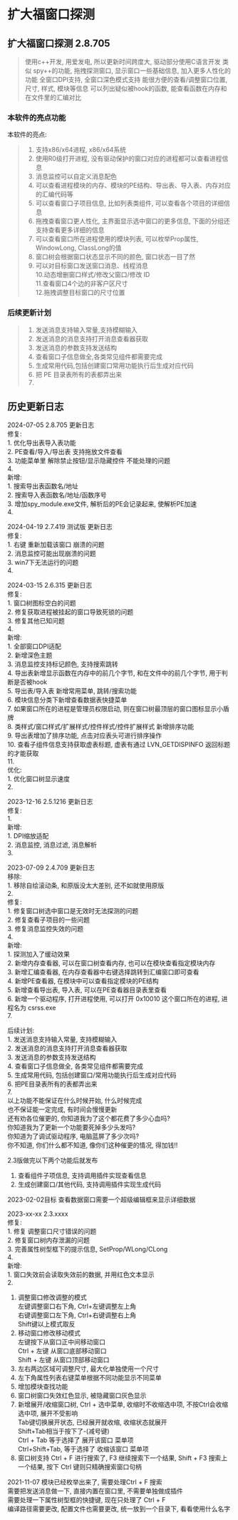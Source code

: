 # 扩大福窗口探测

## 扩大福窗口探测 2.8.705
> 使用c++开发, 用爱发电, 所以更新时间跨度大, 驱动部分使用C语言开发
> 类似 spy++的功能, 拖拽探测窗口, 显示窗口一些基础信息, 加入更多人性化的功能
> 全窗口DPI支持, 全窗口深色模式支持
> 能很方便的查看/调整窗口位置, 尺寸, 样式, 模块等信息
> 可以列出疑似被hook的函数, 能查看函数在内存和在文件里的汇编对比
>
> 
### 本软件的亮点功能
本软件的亮点:  
> 1. 支持x86/x64进程, x86/x64系统  
> 2. 使用R0级打开进程, 没有驱动保护的窗口对应的进程都可以查看进程信息  
> 3. 消息监控可以自定义消息配色  
> 4. 可以查看进程模块的内存、模块的PE结构、导出表、导入表、内存对应的汇编代码等  
> 5. 可以查看窗口子项目信息, 比如列表类组件, 可以查看各个项目的详细信息  
> 6. 拖拽查看窗口更人性化, 主界面显示选中窗口的更多信息, 下面的分组还支持查看更多详细的信息  
> 7. 可以查看窗口所在进程使用的模块列表, 可以枚举Prop属性, WindowLong, ClassLong的值  
> 8. 窗口树会根据窗口状态显示不同的颜色, 窗口状态一目了然  
> 9. 可以对目标窗口发送窗口消息、线程消息  
> 10.动态增删窗口样式/修改父窗口/修改 ID  
> 11.查看窗口4个边的非客户区尺寸  
> 12.拖拽调整目标窗口的尺寸位置  

### 后续更新计划
> 1. 发送消息支持输入常量,支持模糊输入  
> 2. 发送消息的消息支持打开消息查看器获取   
> 3. 发送消息的参数支持发送结构  
> 4. 查看窗口子信息做全,各类常见组件都需要完成  
> 5. 生成常用代码,包括创建窗口常用功能执行后生成对应代码  
> 6. 把 PE 目录表所有的表都弄出来  
> 7.   



## 历史更新日志

2024-07-05 2.8.705 更新日志  
修复:  
    1. 优化导出表导入表功能  
    2. PE查看/导入/导出表 支持拖放文件查看  
    3. 功能菜单里 解除禁止按钮/显示隐藏控件 不能处理的问题   
    4.   
新增:  
    1. 搜索导出表函数名/地址  
    2. 搜索导入表函数名/地址/函数序号  
    3. 增加spy_module.exe文件, 解析后的PE会记录起来, 使解析PE加速  
    4.   

2024-04-19 2.7.419 测试版 更新日志  
修复:  
    1. 右键 重新加载该窗口 崩溃的问题  
    2. 消息监控可能出现崩溃的问题  
    3. win7下无法运行的问题  
    4.   
  
  
2024-03-15 2.6.315 更新日志  
修复:  
    1. 窗口树图标空白的问题  
    2. 修复获取进程被挂起的窗口导致死锁的问题  
    3. 修复其他已知问题  
    4.   
新增:  
    1. 全部窗口DPI适配  
    2. 新增深色主题  
    3. 消息监控支持标记颜色, 支持搜索跳转  
    4. 导出表新增显示函数在内存中的前几个字节, 和在文件中的前几个字节, 用于判断是否被hook  
    5. 导出表/导入表 新增常用菜单, 跳转/搜索功能  
    6. 模块信息分类下新增查看数据表快捷菜单  
    7. 如果窗口所在的进程是管理员权限启动, 则在窗口树最顶层的窗口图标显示小盾牌  
    8. 类样式/窗口样式/扩展样式/控件样式/控件扩展样式 新增排序功能  
    9. 导出表增加了排序功能, 点击对应表头可进行排序操作  
   10. 查看子组件信息支持获取虚表标题, 虚表有通过 LVN_GETDISPINFO 返回标题的才能获取  
   11.   
优化:  
    1. 优化窗口树显示速度  
    2.   
  
2023-12-16 2.5.1216 更新日志  
修复:  
    1.   
新增:  
    1. DPI缩放适配  
    2. 消息监控, 消息过滤, 消息解析  
    3.   
      
2023-07-09 2.4.709 更新日志  
移除:  
    1. 移除自绘滚动条, 和原版没太大差别, 还不如就使用原版  
    2.   
修复:  
    1. 修复窗口树选中窗口是无效时无法探测的问题  
    2. 修复查看子项目的一些问题  
    3. 修复消息监控失效的问题  
    4.   
新增:  
    1. 探测加入了缓动效果  
    2. 新增内存查看器, 可以在窗口树查看内存, 也可以在模块查看指定模块内存  
    3. 新增汇编查看器, 在内存查看器中右键选择跳转到汇编窗口即可查看  
    4. 新增PE查看器, 在模块中可以查看指定模块的PE结构  
    5. 新增查看导出表, 导入表, 可以在PE查看器目录表里查看  
    6. 新增一个驱动程序, 打开进程使用, 可以打开 0x10010 这个窗口所在的进程, 进程名为 csrss.exe  
    7.   
      
后续计划:  
    1. 发送消息支持输入常量, 支持模糊输入  
    2. 发送消息的消息支持打开消息查看器获取  
    3. 发送消息的参数支持发送结构  
    4. 查看窗口子信息做全, 各类常见组件都需要完成  
    5. 生成常用代码, 包括创建窗口/常用功能执行后生成对应代码  
    6. 把PE目录表所有的表都弄出来  
    7.   
以上功能不能保证在什么时候开始, 什么时候完成  
也不保证能一定完成, 有时间会慢慢更新  
还有劝各位催更的, 你知道我为了这个都花费了多少心血吗?  
你知道我为了更新一个功能要死掉多少头发吗?  
你知道为了调试驱动程序, 电脑蓝屏了多少次吗?  
你不知道, 你们什么都不知道, 像你们这种催更的情况, 得加钱!!  
  
      
  
2.3版做完以下两个功能后就发布  
1. 查看组件子项信息, 支持调用插件实现查看信息  
2. 生成创建窗口/其他代码, 支持调用插件实现生成代码  
  
2023-02-02目标 查看数据窗口需要一个超级编辑框来显示详细数据  
  
2023-xx-xx 2.3.xxxx  
修复:  
    1. 修复 调整窗口尺寸错误的问题  
    2. 修复窗口树内存泄漏的问题  
    3. 完善属性树型框下的提示信息, SetProp/WLong/CLong  
    4.   
新增:  
    1. 窗口失效前会读取失效前的数据, 并用红色文本显示  
    2.   
      
      
          
1. 调整窗口修改调整的模式  
    左键调整窗口右下角, Ctrl+左键调整左上角  
    右键调整窗口左下角, Ctrl+右键调整右上角  
    Shift键以上模式取反  
2. 移动窗口修改移动模式  
    左键按下从窗口正中间移动窗口  
    Ctrl + 左键 从窗口底部移动窗口  
    Shift + 左键 从窗口顶部移动窗口  
3. 左右两边区域可调整尺寸, 最大化单独使用一个尺寸  
4. 左下角属性列表右键菜单根据不同功能显示不同菜单  
5. 增加模块查找功能  
6. 窗口树窗口失效红色显示, 被隐藏窗口灰色显示  
7. 新增展开/收缩窗口树, Ctrl + 选中菜单, 收缩时不收缩选中项, 不按Ctrl会收缩选中项, 展开不受影响  
    Tab键切换展开状态, 已经展开就收缩, 收缩状态就展开  
    Shift+Tab相当于按下了-(减号键)  
    Ctrl + Tab 等于选择了 展开该窗口 菜单项  
    Ctrl+Shift+Tab, 等于选择了 收缩该窗口 菜单项  
8. 窗口树支持 Ctrl + F 进行搜索了, F3 继续搜索下一个结果, Shift + F3 搜索上一个结果, 按下 Ctrl 键则只精确搜索窗口句柄  
  
  
2021-11-07 模块已经枚举出来了, 需要处理Ctrl + F 搜索  
需要把发送消息做一下, 直接内置在窗口里, 不需要单独做成插件  
需要处理一下属性树型框的快捷键, 现在只处理了 Ctrl + F  
编译路径需要更改, 配置文件也需要更改, 统一放到一个目录下, 看看使用什么名字  
